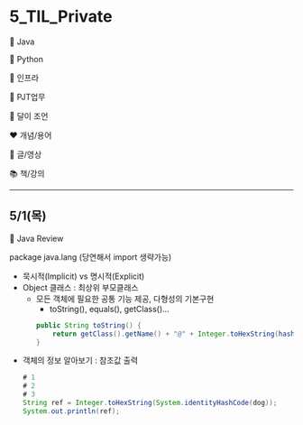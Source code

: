 # 5_TIL_Private

:purple_heart: Java

:green_heart: Python

:black_heart: 인프라

:handshake: PJT업무

:crescent_moon: 달이 조언​

:heart: 개념/용어

:blue_heart: 글/영상

:books: 책/강의

---

## 5/1(목)
:purple_heart: Java Review

package java.lang (당연해서 import 생략가능)
- 묵시적(Implicit) vs 명시적(Explicit)
- Object 클래스 : 최상위 부모클래스
    - 모든 객체에 필요한 공통 기능 제공, 다형성의 기본구현
        - toString(), equals(), getClass()...
        ```java
        public String toString() {
            return getClass().getName() + "@" + Integer.toHexString(hashCode());
        }
        ```
- 객체의 정보 알아보기 : 참조값 출력
    ```java
    # 1
    # 2 
    # 3
    String ref = Integer.toHexString(System.identityHashCode(dog));
    System.out.println(ref);
    ```
 